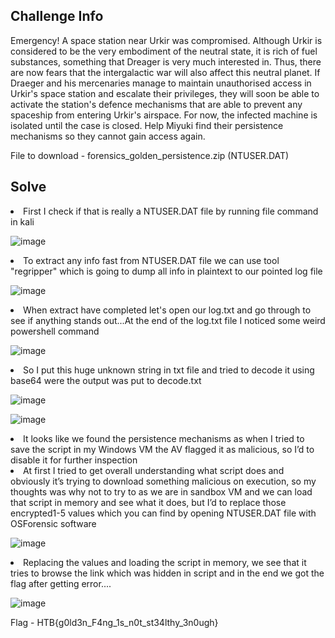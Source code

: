 ## Challenge Info ##
<p>
  Emergency! A space station near Urkir was compromised. Although Urkir is considered to be the very embodiment of the neutral state, it is rich of fuel substances, something that Dreager is very much interested in. Thus, there are now fears that the intergalactic war will also affect this neutral planet. If Draeger and his mercenaries manage to maintain unauthorised access in Urkir's space station and escalate their privileges, they will soon be able to activate the station's defence mechanisms that are able to prevent any spaceship from entering Urkir's airspace. For now, the infected machine is isolated until the case is closed. Help Miyuki find their persistence mechanisms so they cannot gain access again.
</p>

File to download - forensics_golden_persistence.zip (NTUSER.DAT)

## Solve ##

<li>
  First I check if that is really a NTUSER.DAT file by running file command in kali
</li>

![image](https://user-images.githubusercontent.com/85706972/169376085-3b1b4077-2900-43f0-92bc-cb821add9135.png)


<li>
  To extract any info fast from NTUSER.DAT file we can use tool "regripper" which is going to dump all info in plaintext to our pointed log file
</li>

![image](https://user-images.githubusercontent.com/85706972/169376176-e8005333-d907-460f-904c-28c64e46fc7e.png)

<li>
  When extract have completed let's open our log.txt and go through to see if anything stands out...At the end of the log.txt file I noticed some weird powershell command
</li>

![image](https://user-images.githubusercontent.com/85706972/169376428-99f1582b-d451-4c65-9b2b-c92bde1b8b1b.png)

<li>
  So I put this huge unknown string in txt file and tried to decode it using base64 were the output was put to decode.txt
</li>

![image](https://user-images.githubusercontent.com/85706972/169376619-378c2149-357c-4671-92f7-5b45c61528ca.png)

![image](https://user-images.githubusercontent.com/85706972/169376710-2f1a1667-1f4d-4adb-90ec-2a06378e5e81.png)

<li>
  It looks like we found the persistence mechanisms as when I tried to save the script in my Windows VM the AV flagged it as malicious, so I’d to disable it for further inspection 
<li>
  At first I tried to get overall understanding what script does and obviously it’s trying to download something malicious on execution, so my thoughts was why not to try to as we are in sandbox VM and we can load that script in memory and see what it does, but I’d to replace those encrypted1-5 values which you can find by opening NTUSER.DAT file with OSForensic software
  
![image](https://user-images.githubusercontent.com/85706972/169376990-c839fad2-0450-4903-9a16-c19222317ad7.png)
  
<li>
  Replacing the values and loading the script in memory, we see that it tries to browse the link which was hidden in script and in the end we got the flag after getting error.... 

![image](https://user-images.githubusercontent.com/85706972/169377120-16826e8c-357f-424d-abce-219a875cacf7.png)

</li>
  
 Flag - HTB{g0ld3n_F4ng_1s_n0t_st34lthy_3n0ugh}
  
